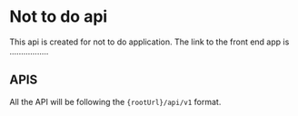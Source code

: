# Not to do api

This api is created for not to do application.
The link to the front end app is .................

## APIS

All the API will be following the `{rootUrl}/api/v1` format.
